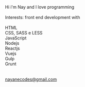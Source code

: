 Hi i'm Nay and I love programming 
<br><br>
Interests: front end development with<br><br>
HTML<br>
CSS, SASS e LESS<br>
JavaScript<br>
Nodejs<br>
Reactjs<br>
Vuejs<br>
Gulp<br>
Grunt<br>
<br><br>
nayanecodes@gmail.com

<!---
nayanecodes/nayanecodes is a ✨ special ✨ repository because its `README.md` (this file) appears on your GitHub profile.
You can click the Preview link to take a look at your changes.
--->

